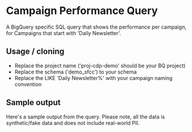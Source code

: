# Campaign Performance Query

A BigQuery specific SQL query that shows the performance per campaign, for Campaigns that start with 'Daily Newsletter'.

## Usage / cloning

- Replace the project name ('proj-cdp-demo' should be your BQ project)
- Replace the schema ('demo_sfcc') to your schema 
- Replace the LIKE 'Daily Newsletter%' with your campaign naming convention

## Sample output 
Here's a sample output from the query. Please note, all the data is synthetic/fake data and does not include real-world PII.